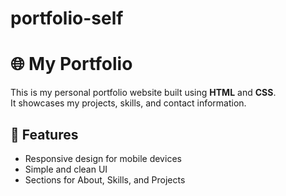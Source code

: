 # portfolio-self

# 🌐 My Portfolio

This is my personal portfolio website built using **HTML** and **CSS**.  
It showcases my projects, skills, and contact information.

## 🚀 Features
- Responsive design for mobile devices
- Simple and clean UI
- Sections for About, Skills, and Projects
